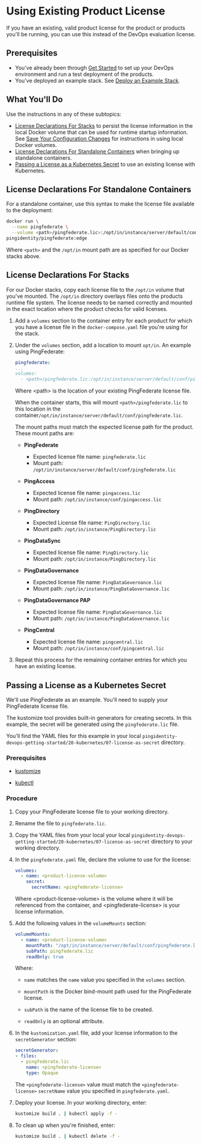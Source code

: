 # Using Existing Product License

If you have an existing, valid product license for the product or products you'll be running, you can use this instead of the DevOps evaluation license.

## Prerequisites

* You've already been through [Get Started](getStarted.md) to set up your DevOps environment and run a test deployment of the products.
* You've deployed an example stack. See [Deploy an Example Stack](getStartedWithGitRepo.md).

## What You'll Do

Use the instructions in any of these subtopics:

* [License Declarations For Stacks](#license-declarations-for-stacks) to persist the license information in the local Docker volume that can be used for runtime startup information. See [Save Your Configuration Changes](saveConfigs.md) for instructions in using local Docker volumes.
* [License Declarations For Standalone Containers](#license-declarations-for-standalone-containers) when bringing up standalone containers.
* [Passing a License as a Kubernetes Secret](#passing-a-license-as-a-kubernetes-secret) to use an existing license with Kubernetes.

## License Declarations For Standalone Containers

For a standalone container, use this syntax to make the license file available to the deployment:

  ```sh
  docker run \
    --name pingfederate \
    --volume <path>/pingfederate.lic>:/opt/in/instance/server/default/conf/pingfederate.lic \
  pingidentity/pingfederate:edge
  ```

   Where `<path>` and the `/opt/in` mount path are as specified for our Docker stacks above.

## License Declarations For Stacks

For our Docker stacks, copy each license file to the `/opt/in` volume that you've mounted. The `/opt/in` directory overlays files onto the products runtime file system. The license needs to be named correctly and mounted in the exact location where the product checks for valid licenses.

 1. Add a `volumes` section to the container entry for each product for which you have a license file in the `docker-compose.yaml` file you're using for the stack.

 1. Under the `volumes` section, add a location to mount `opt/in`. An example using PingFederate:

    ```yaml
    pingfederate:
    ...
    volumes:
      - <path>/pingfederate.lic:/opt/in/instance/server/default/conf/pingfederate.lic
    ```

    Where &lt;path&gt; is the location of your existing PingFederate license file.

    When the container starts, this will mount `<path>/pingfederate.lic` to this location in the container`/opt/in/instance/server/default/conf/pingfederate.lic`.

    The mount paths must match the expected license path for the product. These mount paths are:

    * **PingFederate**
        * Expected license file name: `pingfederate.lic`
        * Mount path: `/opt/in/instance/server/default/conf/pingfederate.lic`

    * **PingAccess**
        * Expected license file name: `pingaccess.lic`
        * Mount path: `/opt/in/instance/conf/pingaccess.lic`

    * **PingDirectory**
        * Expected License file name: `PingDirectory.lic`
        * Mount path: `/opt/in/instance/PingDirectory.lic`

    * **PingDataSync**
        * Expected license file name: `PingDirectory.lic`
        * Mount path: `/opt/in/instance/PingDirectory.lic`

    * **PingDataGovernance**
        * Expected license file name: `PingDataGovernance.lic`
        * Mount path: `/opt/in/instance/PingDataGovernance.lic`

    * **PingDataGovernance PAP**
        * Expected license file name: `PingDataGovernance.lic`
        * Mount path: `/opt/in/instance/PingDataGovernance.lic`

    * **PingCentral**
        * Expected license file name: `pingcentral.lic`
        * Mount path: `/opt/in/instance/conf/pingcentral.lic`

 1. Repeat this process for the remaining container entries for which you have an existing license.

## Passing a License as a Kubernetes Secret

We'll use PingFederate as an example. You'll need to supply your PingFederate license file.

The kustomize tool provides built-in generators for creating secrets. In this example, the secret will be generated using the `pingfederate.lic` file.

You'll find the YAML files for this example in your local `pingidentity-devops-getting-started/20-kubernetes/07-license-as-secret` directory.

### Prerequisites

* [kustomize](https://kustomize.io/)

* [kubectl](https://kubernetes.io/docs/tasks/tools/install-kubectl/)

### Procedure

1. Copy your PingFederate license file to your working directory.

1. Rename the file to `pingfederate.lic`.

1. Copy the YAML files from your local your local `pingidentity-devops-getting-started/20-kubernetes/07-license-as-secret` directory to your working directory.

1. In the `pingfederate.yaml` file, declare the volume to use for the license:

      ```yaml
      volumes:
        - name: <product-license-volume>
          secret:
            secretName: <pingfederate-license>
      ```

      Where &lt;product-license-volume&gt; is the volume where it will be referenced from the container, and &lt;pingfederate-license&gt; is your license information.

1. Add the following values in the `volumeMounts` section:

      ```yaml
      volumeMounts:
        - name: <product-license-volume>
          mountPath: "/opt/in/instance/server/default/conf/pingfederate.lic"
          subPath: pingfederate.lic
          readOnly: true
      ```

      Where:

      * `name` matches the `name` value you specified in the `volumes` section.

      * `mountPath` is the Docker bind-mount path used for the PingFederate license.

      * `subPath` is the name of the license file to be created.

      * `readOnly` is an optional attribute.

1. In the `kustomization.yaml` file, add your license information to the `secretGenerator` section:

      ```yaml
      secretGenerator:
      - files:
        - pingfederate.lic
          name: <pingfederate-license>
          type: Opaque
      ```

      The `<pingfederate-license>` value must match the `<pingfederate-license>` `secretName` value you specified in `pingfederate.yaml`.

1. Deploy your license. In your working directory, enter:

      ```sh
      kustomize build . | kubectl apply -f -
      ```

1. To clean up when you're finished, enter:

      ```sh
      kustomize build . | kubectl delete -f -
      ```
